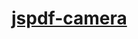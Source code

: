 [jspdf-camera](https://dirkarnez.github.io/jspdf-camera)
========================================================
